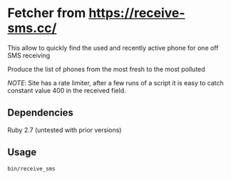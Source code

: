 # Fetcher from https://receive-sms.cc/

This allow to quickly find the used and recently active phone for one off SMS
receiving

Produce the list of phones from the most fresh to the most polluted

*NOTE*: Site has a rate limiter, after a few runs of a script it is easy to
catch constant value 400 in the received field.

## Dependencies

Ruby 2.7 (untested with prior versions)

## Usage

```bash
bin/receive_sms
```
